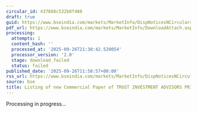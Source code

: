 ```yaml
---
circular_id: 437668c532b0f488
draft: true
guid: https://www.bseindia.com/markets/MarketInfo/DispNoticesNCirculars.aspx?Noticeid={E23E878A-6750-49C2-80F4-A753C78B4436}&noticeno=20250926-38&dt=09/26/2025&icount=38&totcount=76&flag=0
pdf_url: https://www.bseindia.com/markets/MarketInfo/DownloadAttach.aspx?id=20250926-38&attachedId=
processing:
  attempts: 1
  content_hash: ''
  processed_at: '2025-09-26T21:38:42.520054'
  processor_version: '2.0'
  stage: download_failed
  status: failed
published_date: '2025-09-26T11:58:57+00:00'
rss_url: https://www.bseindia.com/markets/MarketInfo/DispNoticesNCirculars.aspx?Noticeid={E23E878A-6750-49C2-80F4-A753C78B4436}&noticeno=20250926-38&dt=09/26/2025&icount=38&totcount=76&flag=0
source: bse
title: Listing of new Commercial Paper of TRUST INVESTMENT ADVISORS PRIVATE LIMITED
---
```


Processing in progress...